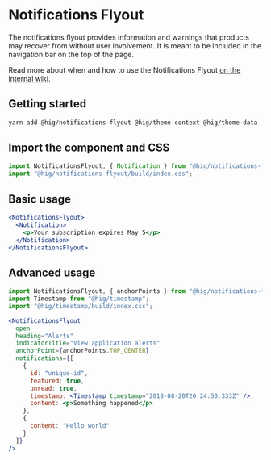 # Notifications Flyout

The notifications flyout provides information and warnings that products may recover from without user involvement. It is meant to be included in the navigation bar on the top of the page.

Read more about when and how to use the Notifications Flyout [on the internal wiki](https://wiki.autodesk.com/display/HIG/Notifications+Flyout).

## Getting started

```bash
yarn add @hig/notifications-flyout @hig/theme-context @hig/theme-data
```

## Import the component and CSS

```js
import NotificationsFlyout, { Notification } from "@hig/notifications-flyout";
import "@hig/notifications-flyout/build/index.css";
```

## Basic usage

```jsx
<NotificationsFlyout>
  <Notification>
    <p>Your subscription expires May 5</p>
  </Notification>
</NotificationsFlyout>
```

## Advanced usage

```jsx
import NotificationsFlyout, { anchorPoints } from "@hig/notifications-flyout";
import Timestamp from "@hig/timestamp";
import "@hig/timestamp/build/index.css";

<NotificationsFlyout
  open
  heading="Alerts"
  indicatorTitle="View application alerts"
  anchorPoint={anchorPoints.TOP_CENTER}
  notifications={[
    {
      id: "unique-id",
      featured: true,
      unread: true,
      timestamp: <Timestamp timestamp="2018-08-20T20:24:50.333Z" />,
      content: <p>Something happened</p>
    },
    {
      content: "Hello world"
    }
  ]}
/>
```
